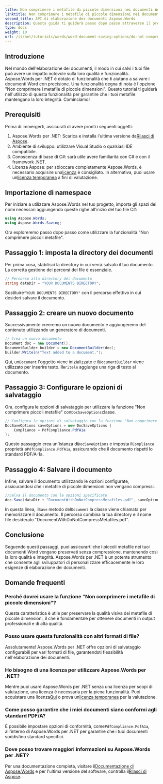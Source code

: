 ```yaml
---
title: Non comprimere i metafile di piccole dimensioni nei documenti Word
linktitle: Non comprimere i metafile di piccole dimensioni nei documenti Word
second_title: API di elaborazione dei documenti Aspose.Words
description: Questa guida ti guiderà passo dopo passo attraverso il processo di utilizzo della funzione "Non comprimere piccoli metafile", assicurandoti che i tuoi documenti mantengano la loro integrità e qualità durante l'intero processo di salvataggio.
type: docs
weight: 10
url: /it/net/tutorials/words/word-document-saving-options/do-not-compress-small-metafiles-word-documents/
---
```

## Introduzione

Nel mondo dell'elaborazione dei documenti, il modo in cui salvi i tuoi file può avere un impatto notevole sulla loro qualità e funzionalità. Aspose.Words per .NET è dotato di funzionalità che ti aiutano a salvare i documenti Word con precisione. Una funzionalità degna di nota è l'opzione "Non comprimere i metafile di piccole dimensioni". Questo tutorial ti guiderà nell'utilizzo di questa funzionalità per garantire che i tuoi metafile mantengano la loro integrità. Cominciamo!

## Prerequisiti

Prima di immergerti, assicurati di avere pronti i seguenti oggetti:

1.  Aspose.Words per .NET: Scarica e installa l'ultima versione da[Rilasci di Aspose](https://releases.aspose.com/words/net/).
2. Ambiente di sviluppo: utilizzare Visual Studio o qualsiasi IDE compatibile.
3. Conoscenza di base di C#: sarà utile avere familiarità con C# e con il framework .NET.
4.  Licenza Aspose: per sbloccare completamente Aspose.Words, è necessario acquisire una[licenza](https://purchase.aspose.com/buy) è consigliato. In alternativa, puoi usare un[licenza temporanea](https://purchase.aspose.com/temporary-license/) a fini di valutazione.

## Importazione di namespace

Per iniziare a utilizzare Aspose.Words nel tuo progetto, importa gli spazi dei nomi necessari aggiungendo queste righe all'inizio del tuo file C#:

```csharp
using Aspose.Words;
using Aspose.Words.Saving;
```

Ora esploreremo passo dopo passo come utilizzare la funzionalità "Non comprimere piccoli metafile".

## Passaggio 1: imposta la directory dei documenti

Per prima cosa, stabilisci la directory in cui verrà salvato il tuo documento. La corretta gestione dei percorsi dei file è essenziale.

```csharp
// Percorso alla directory del documento
string dataDir = "YOUR DOCUMENTS DIRECTORY";
```

 Sostituire`"YOUR DOCUMENTS DIRECTORY"` con il percorso effettivo in cui desideri salvare il documento.

## Passaggio 2: creare un nuovo documento

Successivamente creeremo un nuovo documento e aggiungeremo del contenuto utilizzando un generatore di documenti.

```csharp
// Crea un nuovo documento
Document doc = new Document();
DocumentBuilder builder = new DocumentBuilder(doc);
builder.Writeln("Text added to a document.");
```

 Qui, un`Document` l'oggetto viene inizializzato e il`DocumentBuilder` viene utilizzato per inserire testo. Il`Writeln` aggiunge una riga di testo al documento.

## Passaggio 3: Configurare le opzioni di salvataggio

 Ora, configura le opzioni di salvataggio per utilizzare la funzione "Non comprimere piccoli metafile" con`DocSaveOptions`classe.

```csharp
// Configura le opzioni di salvataggio con la funzione "Non comprimere i metafile di piccole dimensioni"
DocSaveOptions saveOptions = new DocSaveOptions {
    Compliance = PdfCompliance.PdfA1a
};
```

 Questo passaggio crea un'istanza di`DocSaveOptions` e imposta il`Compliance` proprietà a`PdfCompliance.PdfA1a`, assicurando che il documento rispetti lo standard PDF/A-1a.

## Passaggio 4: Salvare il documento

Infine, salvare il documento utilizzando le opzioni configurate, assicurandosi che i metafile di piccole dimensioni non vengano compressi.

```csharp
//Salva il documento con le opzioni specificate
doc.Save(dataDir + "DocumentWithDoNotCompressMetafiles.pdf", saveOptions);
```

 In questa linea, il`Save` metodo del`Document` la classe viene chiamata per memorizzare il documento. Il percorso combina la tua directory e il nome file desiderato "DocumentWithDoNotCompressMetafiles.pdf".

## Conclusione

Seguendo questi passaggi, puoi assicurarti che i piccoli metafile nei tuoi documenti Word vengano preservati senza compressione, mantenendo così la loro qualità e integrità. Aspose.Words per .NET è un potente strumento che consente agli sviluppatori di personalizzare efficacemente le loro esigenze di elaborazione dei documenti.

## Domande frequenti

### Perché dovrei usare la funzione "Non comprimere i metafile di piccole dimensioni"?

Questa caratteristica è utile per preservare la qualità visiva dei metafile di piccole dimensioni, il che è fondamentale per ottenere documenti in output professionali e di alta qualità.

### Posso usare questa funzionalità con altri formati di file?

Assolutamente! Aspose.Words per .NET offre opzioni di salvataggio configurabili per vari formati di file, garantendoti flessibilità nell'elaborazione dei documenti.

### Ho bisogno di una licenza per utilizzare Aspose.Words per .NET?

Mentre puoi usare Aspose.Words per .NET senza una licenza per scopi di valutazione, una licenza è necessaria per la piena funzionalità. Puoi acquistare una licenza[Qui](https://purchase.aspose.com/buy) o prova un[licenza temporanea](https://purchase.aspose.com/temporary-license/) per la valutazione.

### Come posso garantire che i miei documenti siano conformi agli standard PDF/A?

 È possibile impostare opzioni di conformità, come`PdfCompliance.PdfA1a`, all'interno di Aspose.Words per .NET per garantire che i tuoi documenti soddisfino standard specifici.

### Dove posso trovare maggiori informazioni su Aspose.Words per .NET?

 Per una documentazione completa, visitare il[Documentazione di Aspose.Words](https://reference.aspose.com/words/net/) e per l'ultima versione del software, controlla il[Rilasci di Aspose](https://releases.aspose.com/words/net/).